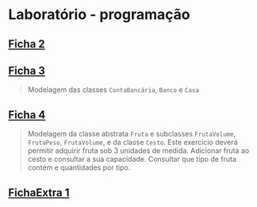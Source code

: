 # Laboratório - programação

## [Ficha 2](https://github.com/Li-hub-san/laboratorio-programacao/tree/main/src/main/java/ficha2)

## [Ficha 3](https://github.com/Li-hub-san/laboratorio-programacao/tree/main/src/main/java/ficha3)
>Modelagem das classes `ContaBancária`, `Banco` e `Casa`

## [Ficha 4](https://github.com/Li-hub-san/laboratorio-programacao/tree/main/src/ficha4)
>Modelagem da classe abstrata `Fruta` e subclasses `FrutaVolume`, `FrutaPeso`, `FrutaVolume`, e da classe `Cesto`.
>Este exercicio deverá permitir adquirir fruta sob 3 unidades de medida. Adicionar fruta ao cesto e consultar a sua capacidade. Consultar que tipo de fruta contém e quantidades por tipo.

## [FichaExtra 1](https://github.com/Li-hub-san/laboratorio-programacao/tree/main/src/fichaExtra)
